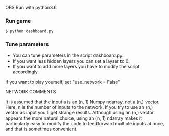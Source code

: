 OBS Run with python3.6

### Run game

```python
$ python dashboard.py
```

### Tune parameters
* You can tune parameters in the script dashboard.py.
* If you want less hidden layers you can set a layser to 0.
* If you want to add more layers you have to modify the script accordingly.

If you want to play yourself, set "use_network = False"

NETWORK COMMENTS

It is assumed that the input a is an (n, 1) Numpy ndarray, not a (n,) vector. Here, n is the number of inputs to the network. If you try to use an (n,) vector as input you'll get strange results. Although using an (n,) vector appears the more natural choice, using an (n, 1) ndarray makes it particularly easy to modify the code to feedforward multiple inputs at once, and that is sometimes convenient.
